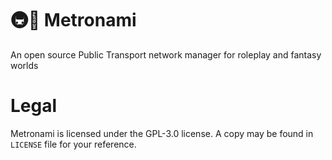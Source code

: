 # 🚇🌊 Metronami
 An open source Public Transport network manager for roleplay and fantasy worlds

# Legal
Metronami is licensed under the GPL-3.0 license. A copy may be found in `LICENSE` file for your reference.

